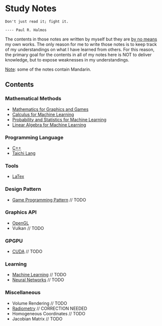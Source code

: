 # Study Notes

```
Don't just read it; fight it.
                                                                                ---- Paul R. Halmos
```

The contents in those notes are written by myself but they are <ins>by no means</ins> my own works. The only reason for me to write those notes is to keep track of my understandings on what I have learned from others. For this reason, the primary goal for the contents in all of my notes here is NOT to deliver knowledge, but to expose weaknesses in my understandings.

<ins>Note</ins>: some of the notes contain Mandarin.

## Contents

### Mathematical Methods

- [Mathematics for Graphics and Games](https://github.com/IQ404/study-notes/blob/math-for-graphics-and-games/README.md)
- [Calculus for Machine Learning](https://github.com/IQ404/study-notes/blob/calculus-for-ml/README.md)
- [Probability and Statistics for Machine Learning](https://github.com/IQ404/study-notes/blob/prob-stat-for-ml/README.md)
- [Linear Algebra for Machine Learning](https://github.com/IQ404/study-notes/blob/la-for-ml/README.md)

### Programming Language

- [C++](https://github.com/IQ404/study-notes/blob/cpp/README.md)
- [Taichi Lang](https://github.com/IQ404/study-notes/blob/taichi-lang/README.md)

### Tools

- [LaTex](https://github.com/IQ404/study-notes/blob/latex/README.md)

### Design Pattern

- [Game Programming Pattern](https://github.com/IQ404/study-notes/tree/game-programming-pattern) // TODO

### Graphics API

- [OpenGL](https://github.com/IQ404/study-notes/blob/opengl/README.md)
- Vulkan  // TODO

### GPGPU

- [CUDA](https://github.com/IQ404/study-notes/blob/cuda/README.md) // TODO

### Learning

- [Machine Learning](https://github.com/IQ404/study-notes/blob/machine-learning/README.md) // TODO
- [Neural Networks](https://github.com/IQ404/study-notes/blob/neural-networks/README.md) // TODO

### Miscellaneous

- Volume Rendering  // TODO
- [Radiometry](https://github.com/IQ404/study-notes/blob/unclassified/radiometry.md)  // CORRECTION NEEDED
- Homogeneous Coordinates  // TODO
- Jacobian Matrix  // TODO
